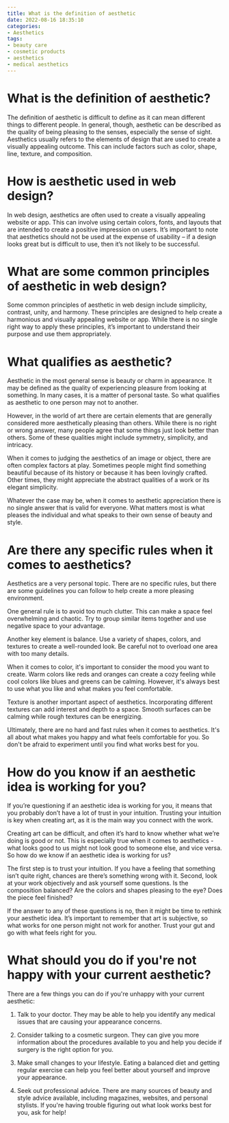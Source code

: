 ```yaml
---
title: What is the definition of aesthetic
date: 2022-08-16 18:35:10
categories:
- Aesthetics
tags:
- beauty care
- cosmetic products
- aesthetics
- medical aesthetics
---
```



#  What is the definition of aesthetic?

The definition of aesthetic is difficult to define as it can mean different things to different people. In general, though, aesthetic can be described as the quality of being pleasing to the senses, especially the sense of sight. Aesthetics usually refers to the elements of design that are used to create a visually appealing outcome. This can include factors such as color, shape, line, texture, and composition.

# How is aesthetic used in web design?

In web design, aesthetics are often used to create a visually appealing website or app. This can involve using certain colors, fonts, and layouts that are intended to create a positive impression on users. It’s important to note that aesthetics should not be used at the expense of usability – if a design looks great but is difficult to use, then it’s not likely to be successful.

# What are some common principles of aesthetic in web design?

Some common principles of aesthetic in web design include simplicity, contrast, unity, and harmony. These principles are designed to help create a harmonious and visually appealing website or app. While there is no single right way to apply these principles, it’s important to understand their purpose and use them appropriately.

#  What qualifies as aesthetic? 

Aesthetic in the most general sense is beauty or charm in appearance. It may be defined as the quality of experiencing pleasure from looking at something. In many cases, it is a matter of personal taste. So what qualifies as aesthetic to one person may not to another. 

However, in the world of art there are certain elements that are generally considered more aesthetically pleasing than others. While there is no right or wrong answer, many people agree that some things just look better than others. Some of these qualities might include symmetry, simplicity, and intricacy.

When it comes to judging the aesthetics of an image or object, there are often complex factors at play. Sometimes people might find something beautiful because of its history or because it has been lovingly crafted. Other times, they might appreciate the abstract qualities of a work or its elegant simplicity.

Whatever the case may be, when it comes to aesthetic appreciation there is no single answer that is valid for everyone. What matters most is what pleases the individual and what speaks to their own sense of beauty and style.

#  Are there any specific rules when it comes to aesthetics?

Aesthetics are a very personal topic. There are no specific rules, but there are some guidelines you can follow to help create a more pleasing environment.

One general rule is to avoid too much clutter. This can make a space feel overwhelming and chaotic. Try to group similar items together and use negative space to your advantage.

Another key element is balance. Use a variety of shapes, colors, and textures to create a well-rounded look. Be careful not to overload one area with too many details.

When it comes to color, it's important to consider the mood you want to create. Warm colors like reds and oranges can create a cozy feeling while cool colors like blues and greens can be calming. However, it's always best to use what you like and what makes you feel comfortable.

Texture is another important aspect of aesthetics. Incorporating different textures can add interest and depth to a space. Smooth surfaces can be calming while rough textures can be energizing.

Ultimately, there are no hard and fast rules when it comes to aesthetics. It's all about what makes you happy and what feels comfortable for you. So don't be afraid to experiment until you find what works best for you.

#  How do you know if an aesthetic idea is working for you?

If you’re questioning if an aesthetic idea is working for you, it means that you probably don’t have a lot of trust in your intuition. Trusting your intuition is key when creating art, as it is the main way you connect with the work.

Creating art can be difficult, and often it’s hard to know whether what we’re doing is good or not. This is especially true when it comes to aesthetics - what looks good to us might not look good to someone else, and vice versa. So how do we know if an aesthetic idea is working for us?

The first step is to trust your intuition. If you have a feeling that something isn’t quite right, chances are there’s something wrong with it. Second, look at your work objectively and ask yourself some questions. Is the composition balanced? Are the colors and shapes pleasing to the eye? Does the piece feel finished?

If the answer to any of these questions is no, then it might be time to rethink your aesthetic idea. It’s important to remember that art is subjective, so what works for one person might not work for another. Trust your gut and go with what feels right for you.

#  What should you do if you're not happy with your current aesthetic?

There are a few things you can do if you're unhappy with your current aesthetic:

1. Talk to your doctor. They may be able to help you identify any medical issues that are causing your appearance concerns.

2. Consider talking to a cosmetic surgeon. They can give you more information about the procedures available to you and help you decide if surgery is the right option for you.

3. Make small changes to your lifestyle. Eating a balanced diet and getting regular exercise can help you feel better about yourself and improve your appearance.

4. Seek out professional advice. There are many sources of beauty and style advice available, including magazines, websites, and personal stylists. If you're having trouble figuring out what look works best for you, ask for help!